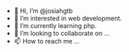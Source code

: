 - 👋 Hi, I’m @josiahgtb
- 👀 I’m interested in web development.
- 🌱 I’m currently learning php.
- 💞️ I’m looking to collaborate on ...
- 📫 How to reach me ...

<!---
josiahgtb/josiahgtb is a ✨ special ✨ repository because its `README.md` (this file) appears on your GitHub profile.
You can click the Preview link to take a look at your changes.
--->
